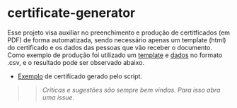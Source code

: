 # certificate-generator

Esse projeto visa auxiliar no preenchimento e produção de certitficados (em PDF) de forma automatizada, sendo necessário apenas um template (html) do certificado e os dados das pessoas que vão receber o documento.
Como exemplo de produção foi utilizado um [template](https://github.com/ThazSobral/certificate-generator/blob/main/template.html) e [dados](https://github.com/ThazSobral/certificate-generator/blob/main/assets/data/graduates%20-%20P%C3%A1gina1.csv) no formato .csv, e o resultado pode ser observado abaixo.

- [Exemplo](https://github.com/ThazSobral/certificate-generator/blob/main/example-pdf/certificate-example.pdf) de certificado gerado pelo script.

>> *Critícas e sugestões são sempre bem vindas. Para isso abra uma issue.*
